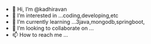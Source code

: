 - 👋 Hi, I’m @kadhiravan
- 👀 I’m interested in ...coding,developing,etc
- 🌱 I’m currently learning ...3java,mongodb,springboot,
- 💞️ I’m looking to collaborate on ...
- 📫 How to reach me ...

<!---
kadhirmac/kadhirmac is a ✨ special ✨ repository because its `README.md` (this file) appears on your GitHub profile.
You can click the Preview link to take a look at your changes.
--->
